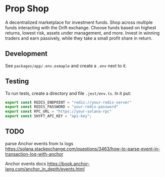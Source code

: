 # Prop Shop

A decentralized marketplace for investment funds. Shop across multiple funds interacting with the Drift exchange.
Choose funds based on highest returns, lowest risk, assets under management, and more.
Invest in winning traders and earn passively, while they take a small profit share in return.

## Development

See `packages/app/.env.exmaple` and create a `.env` next to it.

## Testing

To run tests, create a directory and file `.jest/env.ts`.
In it put:

```typescript
export const REDIS_ENDPOINT = "redis://your-redis-server"
export const REDIS_PASSWORD = "your-redis-password"
export const RPC_URL = "https://your-solana-rpc"
export const SHYFT_API_KEY = "api-key";
```

## TODO

parse Anchor events from tx logs
https://solana.stackexchange.com/questions/3463/how-to-parse-event-in-transaction-log-with-anchor

Anchor events docs
https://book.anchor-lang.com/anchor_in_depth/events.html